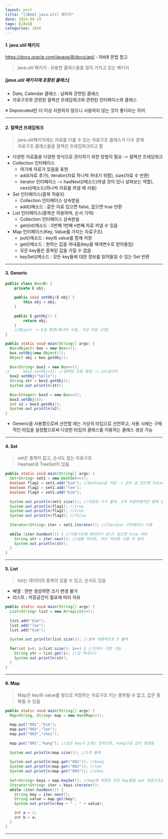 ```yaml
---
layout: post
title: "[JAVA] java.util 패키지"
date: 2024-09-19
tags: [JAVA]
categories: JAVA
---
```


#### 1. java.util 패키지

https://docs.oracle.com/javase/8/docs/api/ : 자바8 문법 참고

> java.util 패키지 : 유용한 클래스들을 많이 가지고 있는 패키지

##### [java.util 패키지에 포함된 클래스]
- Date, Calendar 클래스 : 날짜와 관련된 클래스
- 자료구조와 관련된 컬렉션 프레임워크와 관련된 인터페이스와 클래스

※ Deprecated란 더 이상 지원하지 않으니 사용하지 않는 것이 좋다라는 의미

---

#### 2. 컬렉션 프레임워크

> java.util패키지에는 자료를 다룰 수 있는 자료구조 클래스가 다수 존재   
> 자료구조 클래스들을 컬렉션 프레임워크라고 함

- 다양한 자료들을 다양한 방식으로 관리하기 위한 방법이 필요 -> 컬렉션 프레임워크
- Collection 인터페이스
  - 여기에 자료가 있음을 표현
  - add(자료 추가), iterator(자료 하나씩 꺼내기 위함), size(자료 수 반환)
  - iterator 인터페이스 -> hasNext()메소드(꺼낼 것이 있나 살펴보는 역할), next()메소드(하나씩 자료를 꺼낼 때 사용)
- Set 인터페이스(중복 허용X)
  - Collection 인터페이스 상속받음
  - add()메소드 : 같은 자료 있으면 false, 없으면 true 반환
- List 인터페이스(중복은 허용하며, 순서 기억)
  - Collection 인터페이스 상속받음
  - get(int)메소드 : 0번째 1번째 n번째 자료 꺼낼 수 있음
- Map 인터페이스(Key, Value를 가지는 자료구조)
  - put()메소드 : key와 value를 함께 저장
  - get()메소드 : 원하는 값을 꺼내줌(key를 매개변수로 받아들임)
  - 모든 key들은 중복된 값을 가질 수 없음
  - keySet()메소드 : 모든 key들에 대한 정보를 읽어들일 수 있는 Set 반환

---

#### 3. Generic

```java
public class Box<E> {
	private E obj;
	
	public void setObj(E obj) {
		this.obj = obj;
	}
	
	public E getObj() {
		return obj;
	}
	//Object -> E로 변경(제너릭 사용, 가상 타입 선언)
}
```

```java
public static void main(String[] args) {
  Box<Object> box = new Box<>();
  box.setObj(new Object());
  Object obj = box.getObj();
  
  Box<String> box2 = new Box<>();
//		box2.setObj(3); //컴파일 오류 발생 -> int값이라
  box2.setObj("hello");
  String str = box2.getObj();
  System.out.println(str);
  
  Box<Integer> box3 = new Box<>();
  box3.setObj(4);
  int v2 = box3.getObj();
  System.out.println(v2);
}
```

- Generic을 사용함으로써 선언할 때는 가상의 타입으로 선언하고, 사용 시에는 구체적인 타입을 설정함으로써 다양한 타입의 클래스를 이용하는 클래스 생성 가능

---

#### 4. Set

> set은 중복이 없고, 순서도 없는 자료구조   
> Hashset과 TreeSet이 있음

```java
public static void main(String[] args) {
  Set<String> set1 = new HashSet<>();
  boolean flag1 = set1.add("kim"); //boolean값 저장 -> 같은 값 있으면 false
  boolean flag2 = set1.add("lee");
  boolean flag3 = set1.add("kim");
  
  System.out.println(set1.size()); //저장된 크기 출력, 3개 저장하였지만 중복 안되므로 2개 출력
  System.out.println(flag1); //true
  System.out.println(flag2); //true
  System.out.println(flag3); //false
  
  Iterator<String> iter = set1.iterator(); //Iterator 인터페이스 사용
  
  while (iter.hasNext()) { //자료구조에 데이터가 있니? 있으면 true 리턴
    String str = iter.next(); //값을 꺼내줘, 하나 꺼내면 다음 것 참조
    System.out.println(str);
  }
}
```

---

#### 5. List

> list는 데이터의 중복이 있을 수 있고, 순서도 있음

- 배열 : 한번 생성하면 크기 변경 불가
- 리스트 : 저장공간이 필요에 따라 자유

```java
public static void main(String[] args) {
  List<String> list = new ArrayList<>();
  
  list.add("kim");
  list.add("lee");
  list.add("kim");
  
  System.out.println(list.size()); //중복 허용하므로 3 출력
  
  for(int i=0; i<list.size(); i++) { //인덱스 지정 가능
    String str = list.get(i); //값 꺼내오기
    System.out.println(str);
  }
}
```

---

#### 6. Map

> Map은 key와 value를 쌍으로 저장하는 자료구조 키는 중복될 수 없고, 값은 중복될 수 있음

```java
public static void main(String[] args) {
  Map<String, String> map = new HashMap<>();
  
  map.put("001","kim");
  map.put("002","lee");
  map.put("003","choi");
  
  map.put("001","kang"); //같은 key가 2개는 안되므로, kang으로 값이 변경됨
  
  System.out.println(map.size()); //3개 출력
  
  System.out.println(map.get("001")); //kang
  System.out.println(map.get("002")); //lee
  System.out.println(map.get("003")); //choi
  
  Set<String> keys = map.keySet(); //map에 저장된 모든 key들을 set 자료구조로 꺼냄
  Iterator<String> iter = keys.iterator();
  while (iter.hasNext()) {
    String key = iter.next();
    String value = map.get(key);
    System.out.println(key + " : " + value);

    int a = 1;
    int b = a;
  }
}
```

---